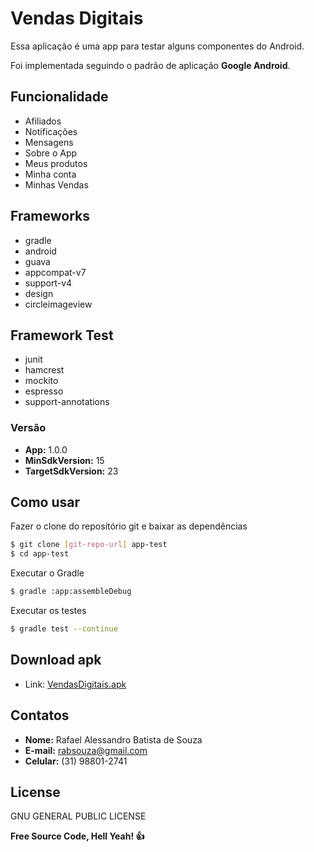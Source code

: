 # Vendas Digitais

Essa aplicação é uma app para testar alguns componentes do Android.

Foi implementada seguindo o padrão de aplicação **Google Android**.


## Funcionalidade

* Afiliados
* Notificações
* Mensagens
* Sobre o App
* Meus produtos
* Minha conta
* Minhas Vendas


## Frameworks

* gradle
* android
* guava
* appcompat-v7
* support-v4
* design
* circleimageview

## Framework Test

* junit
* hamcrest
* mockito
* espresso
* support-annotations

### Versão

- **App:** 1.0.0
- **MinSdkVersion:** 15
- **TargetSdkVersion:** 23

## Como usar

Fazer o clone do reposítório git e baixar as dependências
```sh
$ git clone [git-repo-url] app-test
$ cd app-test
```
Executar o Gradle
```sh
$ gradle :app:assembleDebug
```

Executar os testes
```sh
$ gradle test --continue
```

## Download apk

- Link: [VendasDigitais.apk]

## Contatos

- **Nome:** Rafael Alessandro Batista de Souza
- **E-mail:** rabsouza@gmail.com
- **Celular:** (31) 98801-2741

## License

GNU GENERAL PUBLIC LICENSE




**Free Source Code, Hell Yeah! :+1:**

[//]: # (These are reference links used in the body of this note and get stripped out when the markdown processor does its job. There is no need to format nicely because it shouldn't be seen. Thanks SO - http://stackoverflow.com/questions/4823468/store-comments-in-markdown-syntax)

[VendasDigitais.apk]: <https://github.com/rabsouza/app-test/blob/master/VendasDigitais.apk>

